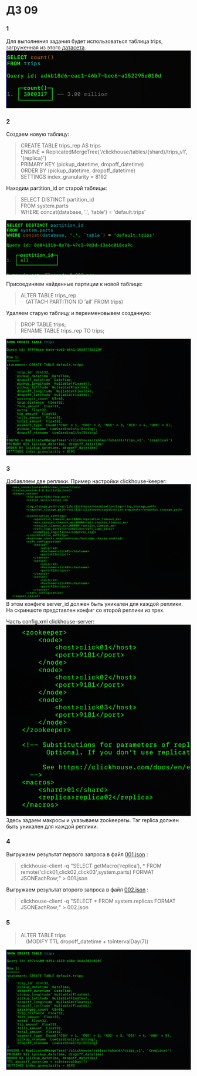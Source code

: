 # ДЗ 09  
### 1  
Для выполнения задания будет использоваться таблица trips, загруженная из этого [датасета](https://clickhouse.com/docs/en/getting-started/example-datasets/nyc-taxi).  
![](https://github.com/oslavgorod/Clickhouse-2024/blob/main/DZ09/img/001.png)  
### 2  
Создаем новую таблицу:  
>CREATE TABLE trips_rep AS trips  
ENGINE = ReplicatedMergeTree('/clickhouse/tables/{shard}/trips_v1', '{replica}')  
PRIMARY KEY (pickup_datetime, dropoff_datetime)  
ORDER BY (pickup_datetime, dropoff_datetime)  
SETTINGS index_granularity = 8192  
  
Находим partition_id от старой таблицы:  
>SELECT DISTINCT partition_id  
FROM system.parts  
WHERE concat(database, '.', 'table') = 'default.trips'

![](https://github.com/oslavgorod/Clickhouse-2024/blob/main/DZ09/img/002.png)  
  
Присоединяем найденные партиции к новой таблице:  
>ALTER TABLE trips_rep  
    &emsp;(ATTACH PARTITION ID 'all' FROM trips)

Удаляем старую таблицу и переименовывем созданную:  
>DROP TABLE trips;  
RENAME TABLE trips_rep TO trips;

![](https://github.com/oslavgorod/Clickhouse-2024/blob/main/DZ09/img/003.png)  
  
### 3  
Добавляем две реплики. Пример настройки clickhouse-keeper:  
![](https://github.com/oslavgorod/Clickhouse-2024/blob/main/DZ09/img/004.png)  
В этом конфиге server_id должен быть уникален для каждой реплики. На скриншоте представлен конфиг со второй реплики из трех.  

Часть config.xml clickhouse-server:  
![](https://github.com/oslavgorod/Clickhouse-2024/blob/main/DZ09/img/005.png)  
Здесь задаем макросы и указываем zookeeperы. Тэг replica должен быть уникален для каждой реплики.  
### 4  
Выгружаем результат первого запроса в файл [001.json](https://github.com/oslavgorod/Clickhouse-2024/blob/main/DZ09/001.json) :  
>clickhouse-client -q "SELECT getMacro(‘replica’), * FROM remote('click01,click02,click03',system.parts) FORMAT JSONEachRow;" > 001.json
  
Выгружаем результат второго запроса в файл [002.json](https://github.com/oslavgorod/Clickhouse-2024/blob/main/DZ09/002.json) :  
>clickhouse-client -q "SELECT * FROM system.replicas FORMAT JSONEachRow;" > 002.json  
  
### 5  
>ALTER TABLE trips  
    &emsp;(MODIFY TTL dropoff_datetime + toIntervalDay(7))

![](https://github.com/oslavgorod/Clickhouse-2024/blob/main/DZ09/img/006.png)  
  
